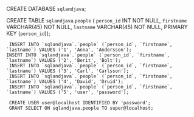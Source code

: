 CREATE DATABASE `sqlandjava`;

CREATE TABLE `sqlandjava`.`people` (
`person_id` INT NOT NULL,
  `firstname` VARCHAR(45) NOT NULL,
    `lastname` VARCHAR(45) NOT NULL,
      PRIMARY KEY (`person_id`));
      
      
     INSERT INTO `sqlandjava`.`people` (`person_id`, `firstname`, `lastname`) VALUES ('1', 'Anna', 'Andersson');                    INSERT INTO `sqlandjava`.`people` (`person_id`, `firstname`, `lastname`) VALUES ('2', 'Berit', 'Bolt');
     INSERT INTO `sqlandjava`.`people` (`person_id`, `firstname`, `lastname`) VALUES ('3', 'Carl', 'Carlsson'); 
     INSERT INTO `sqlandjava`.`people` (`person_id`, `firstname`, `lastname`) VALUES ('4', 'David', 'Druid');
     INSERT INTO `sqlandjava`.`people` (`person_id`, `firstname`, `lastname`) VALUES ('5', 'user', 'password');
     
     CREATE USER user@localhost IDENTIFIED BY 'password';
     GRANT SELECT ON sqlandjava.people TO super@localhost;
